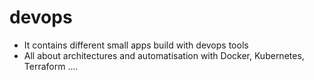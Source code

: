 # devops
- It contains different small apps build with devops tools
- All about architectures and automatisation with Docker, Kubernetes, Terraform ....
